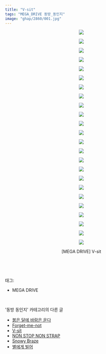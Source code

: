 ```yaml
---
title: "V-sit"
tags: "MEGA_DRIVE 동방_동인지"
image: "ghap/2860/001.jpg"
---
```

<div class="article">
<p style="text-align: center; clear: none; float: none;"><img src="{{ site.nasurl }}/ghap/2860/001.jpg"/></p>
<p style="text-align: center; clear: none; float: none;"><img src="{{ site.nasurl }}/ghap/2860/002.jpg"/></p>
<p style="text-align: center; clear: none; float: none;"><img src="{{ site.nasurl }}/ghap/2860/003.jpg"/></p>
<p style="text-align: center; clear: none; float: none;"><img src="{{ site.nasurl }}/ghap/2860/004.jpg"/></p>
<p style="text-align: center; clear: none; float: none;"><img src="{{ site.nasurl }}/ghap/2860/005.jpg"/></p>
<p style="text-align: center; clear: none; float: none;"><img src="{{ site.nasurl }}/ghap/2860/006.jpg"/></p>
<p style="text-align: center; clear: none; float: none;"><img src="{{ site.nasurl }}/ghap/2860/007.jpg"/></p>
<p style="text-align: center; clear: none; float: none;"><img src="{{ site.nasurl }}/ghap/2860/008.jpg"/></p>
<p style="text-align: center; clear: none; float: none;"><img src="{{ site.nasurl }}/ghap/2860/009.jpg"/></p>
<p style="text-align: center; clear: none; float: none;"><img src="{{ site.nasurl }}/ghap/2860/010.jpg"/></p>
<p style="text-align: center; clear: none; float: none;"><img src="{{ site.nasurl }}/ghap/2860/011.jpg"/></p>
<p style="text-align: center; clear: none; float: none;"><img src="{{ site.nasurl }}/ghap/2860/012.jpg"/></p>
<p style="text-align: center; clear: none; float: none;"><img src="{{ site.nasurl }}/ghap/2860/013.jpg"/></p>
<p style="text-align: center; clear: none; float: none;"><img src="{{ site.nasurl }}/ghap/2860/014.jpg"/></p>
<p style="text-align: center; clear: none; float: none;"><img src="{{ site.nasurl }}/ghap/2860/015.jpg"/></p>
<p style="text-align: center; clear: none; float: none;"><img src="{{ site.nasurl }}/ghap/2860/016.jpg"/></p>
<p style="text-align: center; clear: none; float: none;"><img src="{{ site.nasurl }}/ghap/2860/017.jpg"/></p>
<p style="text-align: center; clear: none; float: none;"><img src="{{ site.nasurl }}/ghap/2860/018.jpg"/></p>
<p style="text-align: center; clear: none; float: none;"><img src="{{ site.nasurl }}/ghap/2860/019.jpg"/></p>
<p style="text-align: center; clear: none; float: none;"><img src="{{ site.nasurl }}/ghap/2860/020.jpg"/></p>
<p style="text-align: center; clear: none; float: none;"><img src="{{ site.nasurl }}/ghap/2860/021.jpg"/></p>
<p style="text-align: center; clear: none; float: none;"><img src="{{ site.nasurl }}/ghap/2860/022.jpg"/></p>
<p style="text-align: center; clear: none; float: none;"><img src="{{ site.nasurl }}/ghap/2860/023.jpg"/></p>
<p style="text-align: center; clear: none; float: none;"><img src="{{ site.nasurl }}/ghap/2860/024.jpg"/></p>
<p style="text-align: center; clear: none; float: none;">[MEGA DRIVE] V-sit</p>
<p><br/></p>
</div><br/>
<div class="tagTrail">
<p>태그: </p>
<ul>
<li>MEGA DRIVE</li>
</ul>
</div><br/>
<div class="another">
<p>'동방 동인지' 카테고리의 다른 글</p>
<ul>
<li><a href="/2016-12-09-ghap_2862">붉은 달에 바람은 운다</a></li>
<li><a href="/2016-12-07-ghap_2861">Forget-me-not</a></li>
<li><a href="/2016-12-07-ghap_2860">V-sit</a></li>
<li><a href="/2016-12-07-ghap_2859">NON STOP NON STRAP</a></li>
<li><a href="/2016-12-07-ghap_2857">Snowy Braze</a></li>
<li><a href="/2016-12-07-ghap_2856">별에게 빌어</a></li>
</ul>
</div><br/>
<div class="cb_module cb_fluid">
<div class="cb_wrt cb_profile">
</div><!-- commentList close -->
</div><br/>
